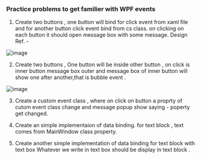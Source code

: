 ### Practice problems to get familier with WPF events
1. Create two buttons , one button will bind for click event from xaml file and for another button click event bind from cs class. 
on clicking on each button it should open message box with some message. Design Ref. -

![image](https://github.com/codewithheeren/.Net/assets/87074236/a86a1980-73f6-4653-88f2-3a88e65cc790)


2. Create two buttons , One button will be inside other button , on click is inner button message box outer and message box of inner button will show one after another,that is bubble event .

![image](https://github.com/codewithheeren/.Net/assets/87074236/8293c30b-ff5d-4f74-92d6-d3ec6c13b6fd)

   
3. Create a custom event class , where on click on button a proprty of cutom event class change and message popup show saying - poperty get changed.

4. Create an simple implementaion of data binding. for text block , text comes from MainWindow class property.

5. Create another simple implementation of data binding for text block with text box Whatever we write in text box should be display in text block .